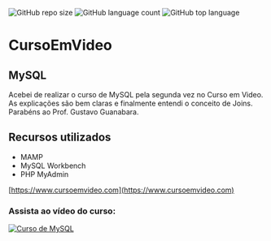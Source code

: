 ![GitHub repo size](https://img.shields.io/github/repo-size/otavioeiji/CursoEmVideo-MySQL)
![GitHub language count](https://img.shields.io/github/languages/count/otavioeiji/CursoEmVideo-MySQL)
![GitHub top language](https://img.shields.io/github/languages/top/otavioeiji/CursoEmVideo-MySQL)
# CursoEmVideo
## MySQL

Acebei de realizar o curso de MySQL pela segunda vez no Curso em Video.
As explicações são bem claras e finalmente entendi o conceito de Joins. Parabéns ao Prof. Gustavo Guanabara.

## Recursos utilizados

- MAMP
- MySQL Workbench
- PHP MyAdmin

[https://www.cursoemvideo.com](https://www.cursoemvideo.com)

### Assista ao vídeo do curso:
[![Curso de MySQL](http://img.youtube.com/vi/Ofktsne-utM/0.jpg)](http://www.youtube.com/watch?v=Ofktsne-utM "Curso em Vídeo")

